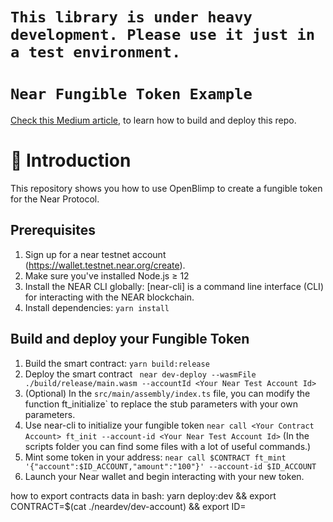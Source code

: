 # `This library is under heavy development. Please use it just in a test environment.`

# `Near Fungible Token Example`

[Check this Medium article](https://medium.com/@stefano.convertino/how-to-create-and-deploy-a-fungible-token-on-near-network-b9cd8aec721), to learn how to build and deploy this repo.

# 📄 Introduction

This repository shows you how to use OpenBlimp to create a fungible token for the Near Protocol.

## Prerequisites

1. Sign up for a near testnet account (https://wallet.testnet.near.org/create).
2. Make sure you've installed Node.js ≥ 12
3. Install the NEAR CLI globally: [near-cli] is a command line interface (CLI) for interacting with the NEAR blockchain.
4. Install dependencies: `yarn install`

## Build and deploy your Fungible Token

1. Build the smart contract:
   `yarn build:release`
2. Deploy the smart contract
   ` near dev-deploy --wasmFile ./build/release/main.wasm --accountId <Your Near Test Account Id>`
3. (Optional) In the `src/main/assembly/index.ts` file, you can modify the function ft_initialize` to replace the stub parameters with your own parameters.
4. Use near-cli to initialize your fungible token
   `near call <Your Contract Account> ft_init --account-id <Your Near Test Account Id>`
   (In the scripts folder you can find some files with a lot of useful commands.)
5. Mint some token in your address: `near call $CONTRACT ft_mint '{"account":$ID_ACCOUNT,"amount":"100"}' --account-id $ID_ACCOUNT`
6. Launch your Near wallet and begin interacting with your new token.

how to export contracts data in bash:
yarn deploy:dev && export CONTRACT=$(cat ./neardev/dev-account) && export ID=<your wallet id>
